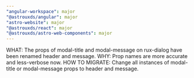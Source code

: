 ```yaml
---
"angular-workspace": major
"@astrouxds/angular": major
"astro-website": major
"@astrouxds/react": major
"@astrouxds/astro-web-components": major
---
```


WHAT: The props of modal-title and modal-message on rux-dialog have been renamed header and message.
WHY: Prop names are more accurate and less-verbose now.
HOW TO MIGRATE: Change all instances of modal-title or modal-message props to header and message.

